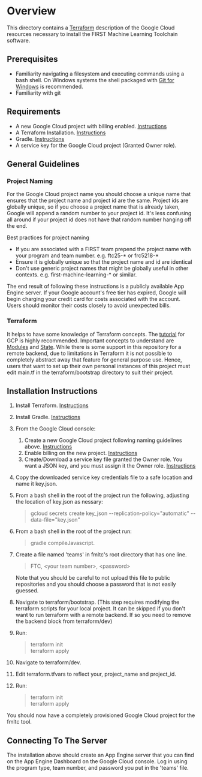 # Overview

This directory contains a [Terraform](https://www.terraform.io/) description of the Google Cloud resources necessary to install the FIRST Machine Learning Toolchain software.

## Prerequisites

- Familiarity navigating a filesystem and executing commands using a bash shell.  On Windows systems the shell packaged with [Git for Windows](https://gitforwindows.org/) is recommended.
- Familiarity with git

## Requirements
- A new Google Cloud project with billing enabled. [Instructions](https://cloud.google.com/resource-manager/docs/creating-managing-projects)
- A Terraform Installation. [Instructions](https://learn.hashicorp.com/tutorials/terraform/install-cli?in=terraform/gcp-get-started)
- Gradle. [Instructions](https://gradle.org/install/)
- A service key for the Google Cloud project (Granted Owner role).

## General Guidelines

### Project Naming

For the Google Cloud project name you should choose a unique name that ensures that the project name and project id are the same.  Project ids are globally unique, so if you choose a project name that is already taken, Google will append a random number to your project id.  It's less confusing all around if your project id does not have that random number hanging off the end.

Best practices for project naming
- If you are associated with a FIRST team prepend the project name with your program and team number.  e.g.  ftc25-* or frc5218-*
- Ensure it is globally unique so that the project name and id are identical
- Don't use generic project names that might be globally useful in other contexts.  e.g. first-machine-learning-* or similar.

The end result of following these instructions is a publicly available App Engine server.  If your Google account's free tier has expired, Google will begin charging your credit card for costs associated with the account.  Users should monitor their costs closely to avoid unexpected bills.

### Terraform

It helps to have some knowledge of Terraform concepts.  The [tutorial](https://learn.hashicorp.com/collections/terraform/gcp-get-started) for GCP is highly recommended.  Important concepts to understand are [Modules](https://www.terraform.io/docs/language/modules/index.html) and [State](https://www.terraform.io/docs/language/state/index.html).  While there is some support in this repository for a remote backend, due to limitations in Terraform it is not possible to completely abstract away that feature for general purpose use.  Hence, users that want to set up their own personal instances of this project must edit main.tf in the terraform/bootstrap directory to suit their project.

## Installation Instructions

1. Install Terraform. [Instructions](https://learn.hashicorp.com/tutorials/terraform/install-cli?in=terraform/gcp-get-started)
1. Install Gradle. [Instructions](https://gradle.org/install/)
1. From the Google Cloud console:
    1. Create a new Google Cloud project following naming guidelines above. [Instructions](https://cloud.google.com/resource-manager/docs/creating-managing-projects)
    1. Enable billing on the new project. [Instructions](https://cloud.google.com/billing/docs/how-to/modify-project#confirm_billing_is_enabled_on_a_project)
    1. Create/Download a service key file granted the Owner role.  You want a JSON key, and you must assign it the Owner role.  [Instructions](https://cloud.google.com/iam/docs/creating-managing-service-account-keys#creating_service_account_keys)
1. Copy the downloaded service key credentials file to a safe location and name it key.json.
1. From a bash shell in the root of the project run the following, adjusting the location of key.json as nessary:
    >gcloud secrets create key_json --replication-policy="automatic" --data-file="key.json"
1. From a bash shell in the root of the project run:
    >gradle compileJavascript.
1. Create a file named 'teams' in fmltc's root directory that has one line.  
    >FTC, \<your team number>, \<password>

    Note that you should be careful to not upload this file to public repositories and you should choose a password that is not easily guessed.
1. Navigate to terraform/bootstrap. (This step requires modifying the terraform scripts for your local project.  It can be skipped if you don't want to run terraform with a remote backend.  If so you need to remove the backend block from terraform/dev)
1. Run:
     >terraform init<br>
     >terraform apply
1. Navigate to terraform/dev.
1. Edit terraform.tfvars to reflect your, project_name and project_id.
1. Run:
     >terraform init<br>
     >terraform apply

You should now have a completely provisioned Google Cloud project for the fmltc tool.

## Connecting To The Server

The installation above should create an App Engine server that you can find on the App Engine Dashboard on the Google Cloud console.  Log in using the program type, team number, and password you put in the 'teams' file.

